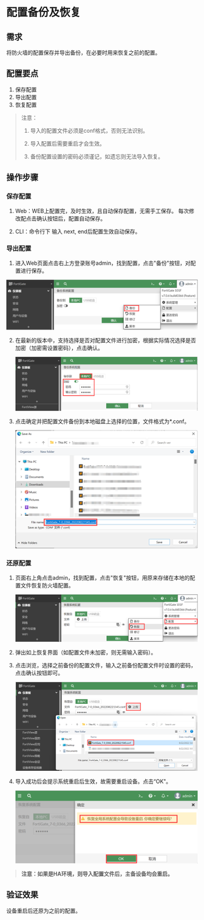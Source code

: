 # 配置备份及恢复

## 需求

将防火墙的配置保存并导出备份，在必要时用来恢复之前的配置。

## 配置要点

1. 保存配置
2. 导出配置
3. 恢复配置

> 注意：
>
> 1. 导入的配置文件必须是conf格式，否则无法识别。
>
> 2. 导入配置后需要重启才会生效。
>
> 3. 备份配置设置的密码必须谨记，如遗忘则无法导入恢复。

## 操作步骤

### 保存配置

1. Web：WEB上配置完，及时生效，且自动保存配置，无需手工保存。 每次修改配点击确认按钮后，配置自动保存。

2. CLI：命令行下 输入 next, end后配置生效自动保存。

### 导出配置

1. 进入Web页面点击右上方登录账号admin，找到配置，点击"备份"按钮，对配置进行保存。

<img src=".\..\..\images\image-20220822154215834.png" alt="image-20220822154215834" style="zoom: 50%;" />

2. 在最新的版本中，支持选择是否对配置文件进行加密，根据实际情况选择是否加密（加密需设置密码），点击确认。

   <img src=".\..\..\images\image-20220822154412760.png" alt="image-20220822154412760" style="zoom:50%;" />

3. 点击确定并把配置文件备份到本地磁盘上选择的位置，文件格式为*.conf。

   <img src=".\..\..\images\image-20220822154558018.png" alt="image-20220822154558018" style="zoom:50%;" />

### 还原配置

1. 页面右上角点击admin，找到配置，点击"恢复"按钮，用原来存储在本地的配置文件恢复防火墙配置。

   <img src=".\..\..\images\image-20220822155050894.png" alt="image-20220822155050894" style="zoom:50%;" />

2. 弹出如上恢复界面（如配置文件未加密，则无需输入密码）。

3. 点击浏览，选择之前备份的配置文件，输入之前备份配置文件时设置的密码，点击确认按钮即可。

   <img src=".\..\..\images\image-20220822155317405.png" alt="image-20220822155317405" style="zoom:50%;" />

4. 导入成功后会提示系统重启后生效，故需要重启设备。点击“OK"。

   <img src=".\..\..\images\image-20220822155444917.png" alt="image-20220822155444917" style="zoom:50%;" />

> **注意：如果是HA环境，则导入配置文件后，主备设备均会重启。**

 ## 验证效果

设备重启后还原为之前的配置。
